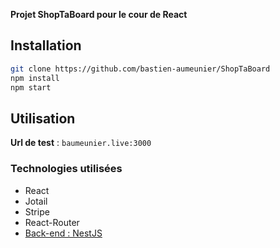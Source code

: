 **Projet ShopTaBoard pour le cour de React**

## Installation

```bash
git clone https://github.com/bastien-aumeunier/ShopTaBoard
npm install
npm start
```

## Utilisation

 **Url de test** : `baumeunier.live:3000`

### Technologies utilisées

- React
- Jotail
- Stripe
- React-Router
- [Back-end : NestJS][back]

[back]: https://github.com/bastien-aumeunier/back-ecommerce